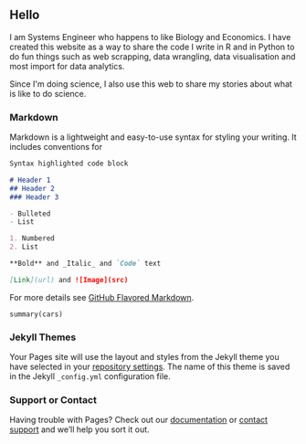 ## Hello

I am Systems Engineer who happens to like Biology and Economics. I have created this website as a way to share the code I write in R and in Python to do fun things such as web scrapping, data wrangling, data visualisation and most import for data analytics. 

Since I'm doing science, I also use this web to share my stories about what is like to do science.

### Markdown

Markdown is a lightweight and easy-to-use syntax for styling your writing. It includes conventions for

```markdown
Syntax highlighted code block

# Header 1
## Header 2
### Header 3

- Bulleted
- List

1. Numbered
2. List

**Bold** and _Italic_ and `Code` text

[Link](url) and ![Image](src)
```

For more details see [GitHub Flavored Markdown](https://guides.github.com/features/mastering-markdown/).

```{r cars}
summary(cars)
```


### Jekyll Themes

Your Pages site will use the layout and styles from the Jekyll theme you have selected in your [repository settings](https://github.com/anyelacamargo/anyelacamargo.github.io/settings). The name of this theme is saved in the Jekyll `_config.yml` configuration file.

### Support or Contact

Having trouble with Pages? Check out our [documentation](https://help.github.com/categories/github-pages-basics/) or [contact support](https://github.com/contact) and we’ll help you sort it out.
